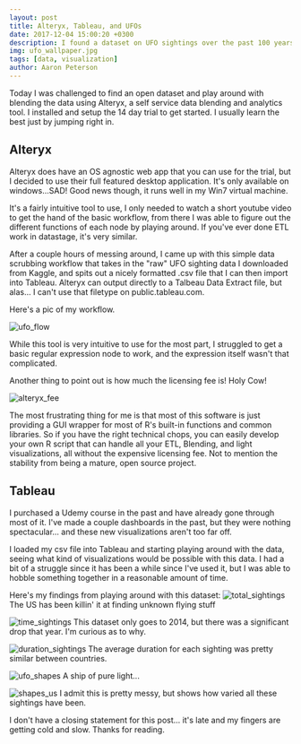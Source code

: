 ```yaml
---
layout: post
title: Alteryx, Tableau, and UFOs
date: 2017-12-04 15:00:20 +0300
description: I found a dataset on UFO sightings over the past 100 years, scrubbed the data, and did some introductory analysis on the data.
img: ufo_wallpaper.jpg
tags: [data, visualization]
author: Aaron Peterson
---
```

Today I was challenged to find an open dataset and play around with blending the data using Alteryx, a self service data blending and analytics tool. I installed and setup the 14 day trial to get started. I usually learn the best just by jumping right in.

## Alteryx
Alteryx does have an OS agnostic web app that you can use for the trial, but I decided to use their full featured desktop application. It's only available on windows...SAD! Good news though, it runs well in my Win7 virtual machine.

It's a fairly intuitive tool to use, I only needed to watch a short youtube video to get the hand of the basic workflow, from there I was able to figure out the different functions of each node by playing around. If you've ever done ETL work in datastage, it's very similar.

After a couple hours of messing around, I came up with this simple data scrubbing workflow that takes in the "raw" UFO sighting data I downloaded from Kaggle, and spits out a nicely formatted .csv file that I can then import into Tableau. Alteryx can output directly to a Talbeau Data Extract file, but alas... I can't use that filetype on public.tableau.com.

Here's a pic of my workflow.

![ufo_flow]({{site.baseurl}}/assets/img/ufo_flow.png)


While this tool is very intuitive to use for the most part, I struggled to get a basic regular expression node to work, and the expression itself wasn't that complicated.

Another thing to point out is how much the licensing fee is! Holy Cow!

![alteryx_fee]({{site.baseurl}}/assets/img/alteryx_fee.png)

The most frustrating thing for me is that most of this software is just providing a GUI wrapper for most of R's built-in functions and common libraries. So if you have the right technical chops, you can easily develop your own R script that can handle all your ETL, Blending, and light visualizations, all without the expensive licensing fee. Not to mention the stability from being a mature, open source project.

## Tableau
I purchased a Udemy course in the past and have already gone through most of it. I've made a couple dashboards in the past, but they were nothing spectacular... and these new visualizations aren't too far off.

I loaded my csv file into Tableau and starting playing around with the data, seeing what kind of visualizations would be possible with this data. I had a bit of a struggle since it has been a while since I've used it, but I was able to hobble something together in a reasonable amount of time.

Here's my findings from playing around with this dataset:
![total_sightings]({{site.baseurl}}/assets/img/total_sightings.png)
The US has been killin' it at finding unknown flying stuff

![time_sightings]({{site.baseurl}}/assets/img/time_sightings.png)
This dataset only goes to 2014, but there was a significant drop that year. I'm curious as to why.

![duration_sightings]({{site.baseurl}}/assets/img/duration_sightings.png)
The average duration for each sighting was pretty similar between countries.

![ufo_shapes]({{site.baseurl}}/assets/img/ufo_shapes.png)
A ship of pure light...

![shapes_us]({{site.baseurl}}/assets/img/shapes_us.png)
I admit this is pretty messy, but shows how varied all these sightings have been.

I don't have a closing statement for this post... it's late and my fingers are getting cold and slow. Thanks for reading.
